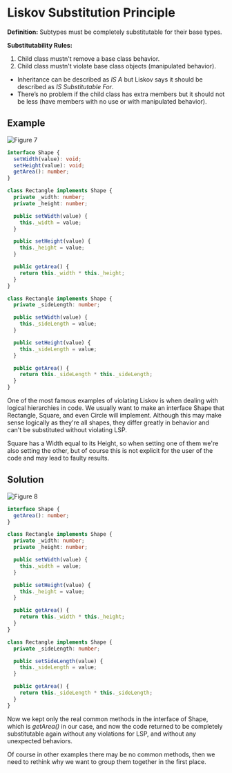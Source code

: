 # Liskov Substitution Principle

**Definition:**
Subtypes must be completely substitutable for their base types.

**Substitutability Rules:**

1. Child class mustn't remove a base class behavior.
2. Child class mustn't violate base class objects (manipulated behavior).

- Inheritance can be described as _IS A_ but Liskov says it should be described as _IS Substitutable For_.
- There’s no problem if the child class has extra members but it should not be less (have members with no use or with manipulated behavior).

## Example

![Figure 7](figures/figure_7.png)

```typescript
interface Shape {
  setWidth(value): void;
  setHeight(value): void;
  getArea(): number;
}

class Rectangle implements Shape {
  private _width: number;
  private _height: number;

  public setWidth(value) {
    this._width = value;
  }

  public setHeight(value) {
    this._height = value;
  }

  public getArea() {
    return this._width * this._height;
  }
}

class Rectangle implements Shape {
  private _sideLength: number;

  public setWidth(value) {
    this._sideLength = value;
  }

  public setHeight(value) {
    this._sideLength = value;
  }

  public getArea() {
    return this._sideLength * this._sideLength;
  }
}
```

One of the most famous examples of violating Liskov is when dealing with logical hierarchies in code. We usually want to make an interface Shape that Rectangle, Square, and even Circle will implement.
Although this may make sense logically as they're all shapes, they differ greatly in behavior and can't be substituted without violating LSP.

Square has a Width equal to its Height, so when setting one of them we're also setting the other, but of course this is not explicit for the user of the code and may lead to faulty results.

## Solution

![Figure 8](figures/figure_8.png)

```typescript
interface Shape {
  getArea(): number;
}

class Rectangle implements Shape {
  private _width: number;
  private _height: number;

  public setWidth(value) {
    this._width = value;
  }

  public setHeight(value) {
    this._height = value;
  }

  public getArea() {
    return this._width * this._height;
  }
}

class Rectangle implements Shape {
  private _sideLength: number;

  public setSideLength(value) {
    this._sideLength = value;
  }

  public getArea() {
    return this._sideLength * this._sideLength;
  }
}
```

Now we kept only the real common methods in the interface of Shape, which is _getArea()_ in our case, and now the code returned to be completely substitutable again without any violations for LSP, and without any unexpected behaviors.

Of course in other examples there may be no common methods, then we need to rethink why we want to group them together in the first place.

